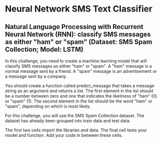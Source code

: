 # Neural Network SMS Text Classifier
## Natural Language Processing with Recurrent Neural Network (RNN): classify SMS messages as either "ham" or "spam" (Dataset: SMS Spam Collection; Model: LSTM)

In this challenge, you need to create a machine learning model that will classify SMS messages as either "ham" or "spam". A "ham" message is a normal message sent by a friend. A "spam" message is an advertisement or a message sent by a company.

You should create a function called predict_message that takes a message string as an argument and returns a list. The first element in the list should be a number between zero and one that indicates the likeliness of "ham" (0) or "spam" (1). The second element in the list should be the word "ham" or "spam", depending on which is most likely.

For this challenge, you will use the SMS Spam Collection dataset. The dataset has already been grouped into train data and test data.

The first two cells import the libraries and data. The final cell tests your model and function. Add your code in between these cells.
